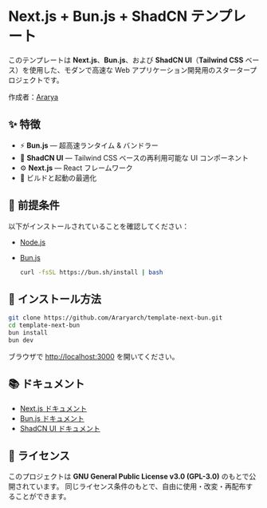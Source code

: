 # Next.js + Bun.js + ShadCN テンプレート

このテンプレートは **Next.js**、**Bun.js**、および **ShadCN UI**（**Tailwind CSS** ベース）を使用した、モダンで高速な Web アプリケーション開発用のスタータープロジェクトです。

作成者：[Ararya](https://github.com/Araryarch)

## ✨ 特徴

* ⚡ **Bun.js** — 超高速ランタイム & バンドラー
* 🧱 **ShadCN UI** — Tailwind CSS ベースの再利用可能な UI コンポーネント
* ⚙️ **Next.js** — React フレームワーク
* 🚀 ビルドと起動の最適化

## 🔧 前提条件

以下がインストールされていることを確認してください：

* [Node.js](https://nodejs.org/)
* [Bun.js](https://bun.sh/)

  ```bash
  curl -fsSL https://bun.sh/install | bash
  ```

## 🚀 インストール方法

```bash
git clone https://github.com/Araryarch/template-next-bun.git
cd template-next-bun
bun install
bun dev
```

ブラウザで [http://localhost:3000](http://localhost:3000) を開いてください。

## 📚 ドキュメント

* [Next.js ドキュメント](https://nextjs.org/docs)
* [Bun.js ドキュメント](https://bun.sh/docs)
* [ShadCN UI ドキュメント](https://shadcn.dev/docs)

## 📄 ライセンス

このプロジェクトは **GNU General Public License v3.0 (GPL-3.0)** のもとで公開されています。
同じライセンス条件のもとで、自由に使用・改変・再配布することができます。

